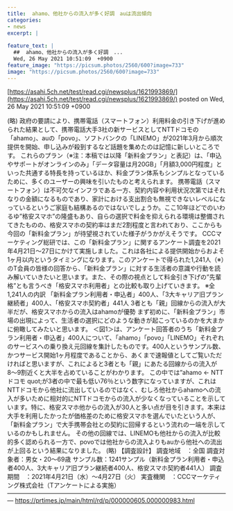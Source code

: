 ```yaml
---
title:  ahamo、他社からの流入が多く好調　auは流出傾向  
categories:
- news
excerpt: |
  
feature_text: |
  ##  ahamo、他社からの流入が多く好調　...
  Wed, 26 May 2021 10:51:09  +0900
feature_image: "https://picsum.photos/2560/600?image=733"
image: "https://picsum.photos/2560/600?image=733"
---
```


[https://asahi.5ch.net/test/read.cgi/newsplus/1621993869/](https://asahi.5ch.net/test/read.cgi/newsplus/1621993869/)
posted on Wed, 26 May 2021 10:51:09  +0900

<!--more-->

(略) 政府の要請により、携帯電話（スマートフォン）利用料金の引き下げが進められた結果として、携帯電話大手3社の新サービスとしてNTTドコモの「ahamo」、auの「povo」、ソフトバンクの「LINEMO」が2021年3月から順次提供を開始、申し込みが殺到するなど話題を集めたのは記憶に新しいところです。 これらのプラン（※注：本稿では以降「新料金プラン」と表記）は、「申込やサポートがオンラインのみ」「データ容量は月20GB」「月額3,000円程度」といった共通する特長を持っているほか、料金プラン体系もシンプルとなっているために、多くのユーザーの興味を引いたものと考えられます。 携帯電話（スマートフォン）は不可欠なインフラである一方、契約内容や利用状況次第ではそれなりの金額になるものであり、家計における支出割合も無視できないレベルになっているというご家庭も結構あるのではないでしょうか。ここ10年ほどでのいわるゆ”格安スマホ”の隆盛もあり、自らの選択で料金を抑えられる環境は整備されてきたものの、格安スマホの契約率はまだ2割程度と言われており、ここからも今回の「新料金プラン」が待望視されていた様子がうかがえそうです。 CCCマーケティング総研では、この「新料金プラン」に関するアンケート調査を2021年4月21日〜27日にかけて実施しました。これは各社による提供開始からおよそ1ヶ月以内というタイミングになります。このアンケートで得られた1,241人（※）のT会員の皆様の回答から、「新料金プラン」に対する生活者の意識や行動を読み解いていきたいと思います。また、その際の視点として料金引き下げの”先輩格”とも言うべき「格安スマホ利用者」との比較も取り上げていきます。 ※全1,241人の内訳 「新料金プラン利用者・申込者」400人、「3大キャリア旧プラン継続者」400人、「格安スマホ契約者」441人 3者とも「親」回線からの流入が大半だが、格安スマホからの流入はahamoが優勢 まず初めに、「新料金プラン」市場の出現によって、生活者の選択にどのような動きが起こっているのかを大まかに俯瞰してみたいと思います。 ＜図1＞は、アンケート回答者のうち「新料金プラン利用者・申込者」400人について、「ahamo」「povo」「LINEMO」それぞれのサービスへの乗り換え元回線を集計したものです。400人というサンプル数、かつサービス開始1ヶ月程度であることから、あくまで速報値としてご覧いただければと思いますが、これによると3者とも「親」にあたる回線からの流入が8〜9割近くと大半を占めていることがわかります。 この中では”ahamo ← NTTドコモ quot;が3者の中で最も低い76％という数字になっていますが、これはNTTドコモから他社に流出しているのではなく、むしろ他社からahamoへの流入が多いために相対的にNTTドコモからの流入が少なくなっていることを示しています。特に、格安スマホ他からの流入が30人と多い点が目を引きます。本来は大手を利用したかったが価格差のために格安スマホを選んでいたという人が、「新料金プラン」で大手携帯会社との契約に回帰するという流れの一端を示しているのかもしれません。 その他の回線では、LINEMOも他社からの流入が比較的多く認められる一方で、povoでは他社からの流入よりもauから他社への流出が上回るという結果になりました。 (略) 【調査設計】 調査地域　：全国 調査対象者：男女・20〜69歳 サンプル数：1241サンプル（新料金プラン利用者・申込者400人、3大キャリア旧プラン継続者400人、格安スマホ契約者441人） 調査期間　：2021年4月21日（水）〜4月27日（火） 実査機関　：CCCマーケティング株式会社（Tアンケートによる実施） ————————————————————————————————————— https://prtimes.jp/main/html/rd/p/000000605.000000983.html
